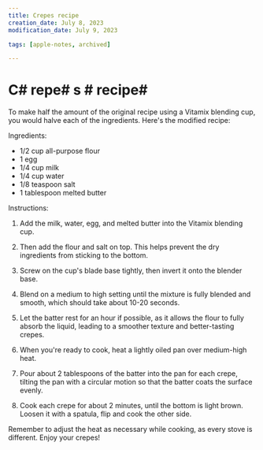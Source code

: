 ```yaml
---
title: Crepes recipe
creation_date: July 8, 2023
modification_date: July 9, 2023

tags: [apple-notes, archived]

---
```



# C# repe# s # recipe#  # 

To make half the amount of the original recipe using a Vitamix blending cup, you would halve each of the ingredients. Here's the modified recipe:

Ingredients:

- 1/2 cup all-purpose flour
- 1 egg
- 1/4 cup milk
- 1/4 cup water
- 1/8 teaspoon salt
- 1 tablespoon melted butter

Instructions:

1. Add the milk, water, egg, and melted butter into the Vitamix blending cup.

2. Then add the flour and salt on top. This helps prevent the dry ingredients from sticking to the bottom.

3. Screw on the cup's blade base tightly, then invert it onto the blender base.

4. Blend on a medium to high setting until the mixture is fully blended and smooth, which should take about 10-20 seconds.

5. Let the batter rest for an hour if possible, as it allows the flour to fully absorb the liquid, leading to a smoother texture and better-tasting crepes.

6. When you're ready to cook, heat a lightly oiled pan over medium-high heat.

7. Pour about 2 tablespoons of the batter into the pan for each crepe, tilting the pan with a circular motion so that the batter coats the surface evenly.

8. Cook each crepe for about 2 minutes, until the bottom is light brown. Loosen it with a spatula, flip and cook the other side.

Remember to adjust the heat as necessary while cooking, as every stove is different. Enjoy your crepes!
